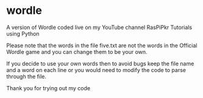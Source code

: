 # wordle
A version of Wordle coded live on my YouTube channel RasPiPkr Tutorials using Python 

Please note that the words in the file five.txt are not the words in the Official Wordle game and you can change them to be your own.

If you decide to use your own words then to avoid bugs keep the file name and a word on each line or you would need to modify the code to parse through the file.

Thank you for trying out my code
